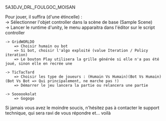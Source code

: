 5A3DJV_DRL_FOULGOC_MOISAN     
    
Pour jouer, il suffira (d'une étincelle) :      
	-> Sélectionner l'objet controller dans la scène de base (Sample Scene)    
	-> Lancer le runtime d'unity, le menu apparaitra dans l'éditor sur le script controller       
    
	-> GridWORLDO   
		=> Choisir humain ou bot   
		=> Si bot, choisir l'algo exploité (value Iteration / Policy iteration)        
		=> Le bouton Play utilisera la grille générée si elle n'a pas été joué, sinon elle en recrée une   
		
	-> TicTacTard
		=> Choisir les type de joueurs : (Humain Vs Humain)(Bot Vs Humain)(Bot Vs Bot => Qui principalement, ne marche pas !)   
		=> Démarrer le jeu lancera la partie ou relancera une partie   
		
	-> Soooookolat   
		=> Gogogo   
		
Si jamais vous avez le moindre soucis, n'hésitez pas à contacter le support technique, qui sera ravi de vous répondre et... voilà   